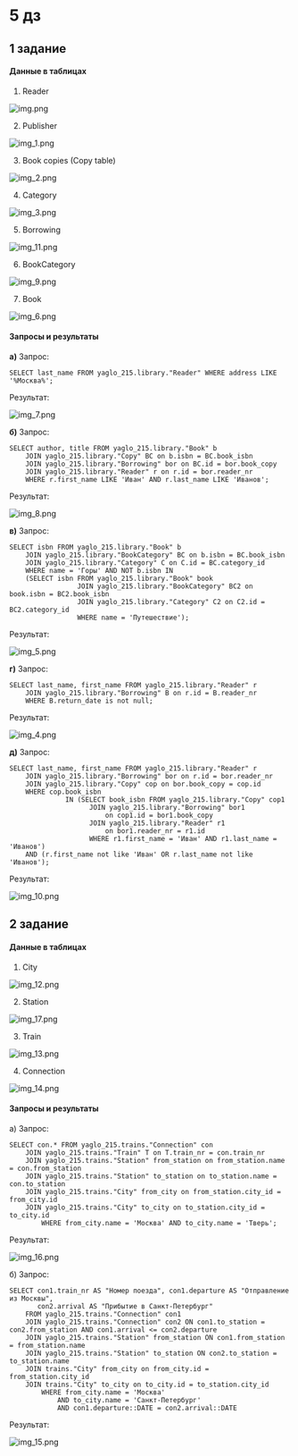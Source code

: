 # 5 дз
## 1 задание
#### Данные в таблицах
1. Reader

![img.png](img.png)

2. Publisher

![img_1.png](img_1.png)

3. Book copies (Copy table)

![img_2.png](img_2.png)

4. Category

![img_3.png](img_3.png)

5. Borrowing

![img_11.png](img_11.png)

6. BookCategory

![img_9.png](img_9.png)

7. Book

![img_6.png](img_6.png)

#### Запросы и результаты
**а)** Запрос: 
```
SELECT last_name FROM yaglo_215.library."Reader" WHERE address LIKE '%Москва%';
```

Результат:

![img_7.png](img_7.png)

**б)** Запрос:
```
SELECT author, title FROM yaglo_215.library."Book" b
    JOIN yaglo_215.library."Copy" BC on b.isbn = BC.book_isbn
    JOIN yaglo_215.library."Borrowing" bor on BC.id = bor.book_copy
    JOIN yaglo_215.library."Reader" r on r.id = bor.reader_nr
    WHERE r.first_name LIKE 'Иван' AND r.last_name LIKE 'Иванов';
```

Результат:

![img_8.png](img_8.png)

**в)** Запрос:
```
SELECT isbn FROM yaglo_215.library."Book" b
    JOIN yaglo_215.library."BookCategory" BC on b.isbn = BC.book_isbn
    JOIN yaglo_215.library."Category" C on C.id = BC.category_id
    WHERE name = 'Горы' AND NOT b.isbn IN
    (SELECT isbn FROM yaglo_215.library."Book" book
                 JOIN yaglo_215.library."BookCategory" BC2 on book.isbn = BC2.book_isbn
                 JOIN yaglo_215.library."Category" C2 on C2.id = BC2.category_id
                 WHERE name = 'Путешествие');
```

Результат:

![img_5.png](img_5.png)

**г)** Запрос:
```
SELECT last_name, first_name FROM yaglo_215.library."Reader" r
    JOIN yaglo_215.library."Borrowing" B on r.id = B.reader_nr
    WHERE B.return_date is not null;
```

Результат:

![img_4.png](img_4.png)

**д)** Запрос:
```
SELECT last_name, first_name FROM yaglo_215.library."Reader" r
    JOIN yaglo_215.library."Borrowing" bor on r.id = bor.reader_nr
    JOIN yaglo_215.library."Copy" cop on bor.book_copy = cop.id
    WHERE cop.book_isbn
              IN (SELECT book_isbn FROM yaglo_215.library."Copy" cop1
                    JOIN yaglo_215.library."Borrowing" bor1
                        on cop1.id = bor1.book_copy
                    JOIN yaglo_215.library."Reader" r1
                        on bor1.reader_nr = r1.id
                    WHERE r1.first_name = 'Иван' AND r1.last_name = 'Иванов')
    AND (r.first_name not like 'Иван' OR r.last_name not like 'Иванов');
```

Результат:

![img_10.png](img_10.png)

## 2 задание
#### Данные в таблицах
1. City

![img_12.png](img_12.png)

2. Station

![img_17.png](img_17.png)

3. Train

![img_13.png](img_13.png)

4. Connection

![img_14.png](img_14.png)

#### Запросы и результаты
а) Запрос:
```
SELECT con.* FROM yaglo_215.trains."Connection" con
    JOIN yaglo_215.trains."Train" T on T.train_nr = con.train_nr
    JOIN yaglo_215.trains."Station" from_station on from_station.name = con.from_station
    JOIN yaglo_215.trains."Station" to_station on to_station.name = con.to_station
    JOIN yaglo_215.trains."City" from_city on from_station.city_id = from_city.id
    JOIN yaglo_215.trains."City" to_city on to_station.city_id = to_city.id
        WHERE from_city.name = 'Москва' AND to_city.name = 'Тверь';
```

Результат: 

![img_16.png](img_16.png)

б) Запрос:
```
SELECT con1.train_nr AS "Номер поезда", con1.departure AS "Отправление из Москвы",
       con2.arrival AS "Прибытие в Санкт-Петербург"
    FROM yaglo_215.trains."Connection" con1
    JOIN yaglo_215.trains."Connection" con2 ON con1.to_station = con2.from_station AND con1.arrival <= con2.departure
    JOIN yaglo_215.trains."Station" from_station ON con1.from_station = from_station.name
    JOIN yaglo_215.trains."Station" to_station ON con2.to_station = to_station.name
    JOIN trains."City" from_city on from_city.id = from_station.city_id
    JOIN trains."City" to_city on to_city.id = to_station.city_id
        WHERE from_city.name = 'Москва'
            AND to_city.name = 'Санкт-Петербург'
            AND con1.departure::DATE = con2.arrival::DATE
```

Результат:

![img_15.png](img_15.png)


